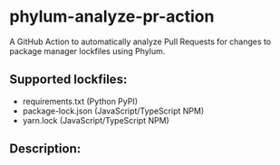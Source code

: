 # phylum-analyze-pr-action
A GitHub Action to automatically analyze Pull Requests for changes to package manager lockfiles using Phylum.

## Supported lockfiles:
- requirements.txt (Python PyPI)
- package-lock.json (JavaScript/TypeScript NPM)
- yarn.lock (JavaScript/TypeScript NPM)

## Description:
